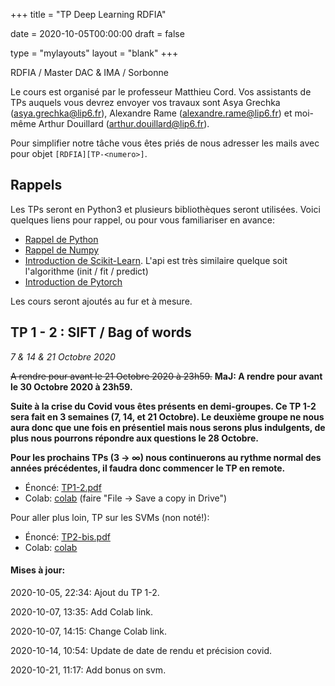 +++
title = "TP Deep Learning RDFIA"

date = 2020-10-05T00:00:00
draft = false

type = "mylayouts"
layout = "blank"
+++

RDFIA / Master DAC & IMA / Sorbonne

Le cours est organisé par le professeur Matthieu Cord. Vos assistants de TPs auquels
vous devrez envoyer vos travaux sont Asya Grechka (asya.grechka@lip6.fr), Alexandre Rame (alexandre.rame@lip6.fr) et moi-même Arthur
Douillard (arthur.douillard@lip6.fr).

Pour simplifier notre tâche vous êtes priés de nous adresser les mails avec pour objet
`[RDFIA][TP-<numero>]`.

## Rappels

Les TPs seront en Python3 et plusieurs bibliothèques seront utilisées. Voici
quelques liens pour rappel, ou pour vous familiariser en avance:

- [Rappel de Python](https://learnxinyminutes.com/docs/python/)
- [Rappel de Numpy](https://docs.scipy.org/doc/numpy/user/quickstart.html)
- [Introduction de Scikit-Learn](https://scikit-learn.org/stable/tutorial/basic/tutorial.html). L'api est très similaire quelque soit l'algorithme (init / fit / predict)
- [Introduction de Pytorch](https://pytorch.org/tutorials/beginner/deep_learning_60min_blitz.html)

Les cours seront ajoutés au fur et à mesure.

## TP 1 - 2 : SIFT / Bag of words
*7 & 14 & 21 Octobre 2020*

~~A rendre pour avant le 21 Octobre 2020 à 23h59.~~
**MaJ: A rendre pour avant le 30 Octobre 2020 à 23h59.**

**Suite à la crise du Covid vous êtes présents en demi-groupes.  Ce TP 1-2
sera fait en 3 semaines (7, 14, et 21 Octobre). Le deuxième groupe ne nous aura donc que une fois en
présentiel mais nous serons plus indulgents, de plus nous pourrons répondre aux questions le 28 Octobre.**

**Pour les prochains TPs (3 -> $\infty$) nous continuerons au rythme normal des années précédentes, il
faudra donc commencer le TP en remote.**

- Énoncé: [TP1-2.pdf](/files/rdfia_resources/tp1-2.pdf)
- Colab: [colab](https://colab.research.google.com/drive/1jL8yy91z6RI0JJIxMQi6Odkh3uMeb7-H?usp=sharing) (faire "File -> Save a copy in Drive")

Pour aller plus loin, TP sur les SVMs (non noté!):

- Énoncé: [TP2-bis.pdf](/files/rdfia_resources/tp2-bis.pdf)
- Colab: [colab](https://colab.research.google.com/drive/1xkgV6yz2E6_41aYdIC8uSro6gl7eLHn6?usp=sharing)


#### Mises à jour:

2020-10-05, 22:34: Ajout du TP 1-2.

2020-10-07, 13:35: Add Colab link.

2020-10-07, 14:15: Change Colab link.

2020-10-14, 10:54: Update de date de rendu et précision covid.

2020-10-21, 11:17: Add bonus on svm.
